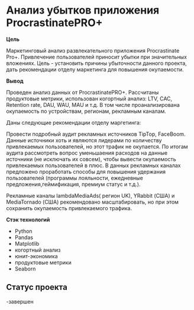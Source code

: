 # Анализ убытков приложения ProcrastinatePRO+

**Цель**

Маркетинговый анализ развлекательного приложения Procrastinate Pro+. Привлечение пользователей приносит убытки при значительных вложениях. Цель - установить причины убыточности данного проекта, дать рекомендации отделу маркетинга для повышения окупаемости.

**Вывод**

Проведен анализ данных от ProcrastinatePRO+.
Рассчитаны продуктовые метрики, использован когортный анализ: LTV, CAC, Retention rate, DAU, WAU, MAU и т.д. В том числе проанализирована окупаемость по устройствам, регионам, рекламным каналам.

Даны следующие рекомендации отделу маргетинга:

Провести подробный аудит рекламных источников TipTop, FaceBoom. Данные источники хоть и являются лидерами по количеству привлекаемых пользователей, но этот трафик не окупается. По итогам аудита рассмотреть вопрос уменьшаения расходов на данные источники (не исключать их совсем), чтобы вывести окупаемость привлекаемых пользователей в плюс. В данных рекламных каналах предложено проработать способы для повышения удержания пользователей (программы лояльности, ежедневные предложения,геймификация, премиум статус и т.д.).

Рекламные каналы lambdaMediaAds( регион UK), YRabbit (США) и MediaTornado (США) рекомендовано масштабировать, но при этом сохранить окупаемость привлекаемого трафика. 

**Стэк технологий**

- Python
- Pandas
- Matplotlib
- когортный анализ
- юнит-экономика
- продуктовые метрики
- Seaborn

## Статус проекта
-завершен
